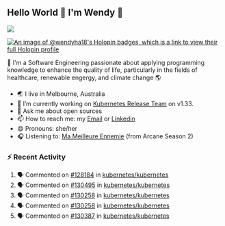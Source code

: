 ## Hello World 👋 I'm Wendy 🧃 
![](https://komarev.com/ghpvc/?username=wendy-ha18)

[![An image of @wendyha18's Holopin badges, which is a link to view their full Holopin profile](https://holopin.me/wendyha18)](https://holopin.io/@wendyha18)

🌱 I'm a Software Engineering passionate about applying programming knowledge to enhance the quality of life, particularly in the fields of healthcare, renewable engergy, and climate change 🌎

- 🌏 I live in Melbourne, Australia
- 🔭 I’m currently working on [Kubernetes Release Team](https://github.com/kubernetes/sig-release/tree/master) on v1.33.
- 💬 Ask me about open sources
- 📫 How to reach me: my [Email](mailto:wendyha.sut@gmail.com) or [Linkedin](https://www.linkedin.com/in/wendyha-sut/)
- 😄 Pronouns: she/her
- 🎧 Listening to: [Ma Meilleure Ennemie](https://www.youtube.com/watch?v=1F3OGIFnW1k) (from Arcane Season 2)

### :zap: Recent Activity

<!--START_SECTION:activity-->
1. 🗣 Commented on [#128184](https://github.com/kubernetes/kubernetes/pull/128184#issuecomment-2705935077) in [kubernetes/kubernetes](https://github.com/kubernetes/kubernetes)
2. 🗣 Commented on [#130495](https://github.com/kubernetes/kubernetes/issues/130495#issuecomment-2692550505) in [kubernetes/kubernetes](https://github.com/kubernetes/kubernetes)
3. 🗣 Commented on [#130258](https://github.com/kubernetes/kubernetes/issues/130258#issuecomment-2692546653) in [kubernetes/kubernetes](https://github.com/kubernetes/kubernetes)
4. 🗣 Commented on [#130258](https://github.com/kubernetes/kubernetes/issues/130258#issuecomment-2692546621) in [kubernetes/kubernetes](https://github.com/kubernetes/kubernetes)
5. 🗣 Commented on [#130387](https://github.com/kubernetes/kubernetes/pull/130387#issuecomment-2678198476) in [kubernetes/kubernetes](https://github.com/kubernetes/kubernetes)
<!--END_SECTION:activity-->
